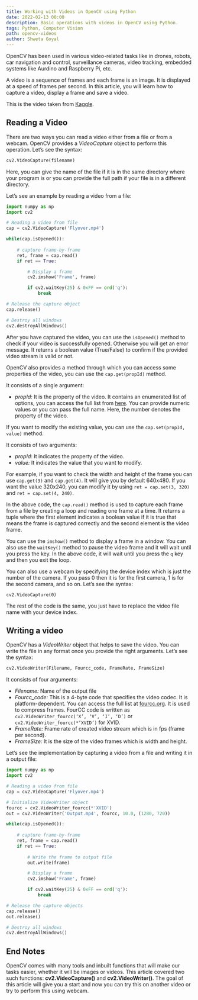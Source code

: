 ```yaml
---
title: Working with Videos in OpenCV using Python
date: 2022-02-13 00:00
description: Basic operations with videos in OpenCV using Python.
tags: Python, Computer Vision
path: opencv-videos
author: Shweta Goyal
---
```


OpenCV has been used in various video-related tasks like in drones, robots, car navigation and control, surveillance cameras, video tracking, embedded systems like Aurdino and Raspberry Pi, etc.

A video is a sequence of frames and each frame is an image. It is displayed at a speed of frames per second. In this article, you will learn how to capture a video, display a frame and save a video.  

This is the video taken from [Kaggle](https://www.kaggle.com/kmader/drone-videos?select=Bluemlisalphutte+Flyover.mp4).

## Reading a Video

There are two ways you can read a video either from a file or from a webcam. OpenCV provides a *VideoCapture* object to perform this operation. Let’s see the syntax:

```python
cv2.VideoCapture(filename)
```

Here, you can give the name of the file if it is in the same directory where your program is or you can provide the full path if your file is in a different directory.  

Let’s see an example by reading a video from a file:

```python
import numpy as np
import cv2

# Reading a video from file
cap = cv2.VideoCapture('Flyover.mp4') 

while(cap.isOpened()):
    
    # capture frame-by-frame
    ret, frame = cap.read()
    if ret == True:

        # Display a frame
        cv2.imshow('Frame', frame)

        if cv2.waitKey(25) & 0xFF == ord('q'):
            break

# Release the capture object
cap.release()

# Destroy all windows
cv2.destroyAllWindows()

```

After you have captured the video, you can use the `isOpened()` method to check if your video is successfully opened. Otherwise you will get an error message. It returns a boolean value (True/False) to confirm if the provided video stream is valid or not.

OpenCV also provides a method through which you can access some properties of the video, you can use the `cap.get(propId)` method.

It consists of a single argument:

- *propId:* It is the property of the video. It contains an enumerated list of options, you can access the full list from [here](https://docs.opencv.org/2.4/modules/highgui/doc/reading_and_writing_images_and_video.html#videocapture-get). You can provide numeric values or you can pass the full name. Here, the number denotes the property of the video.

If you want to modify the existing value, you can use the `cap.set(propId, value)` method.

It consists of two arguments:

- *propId:* It indicates the property of the video.
- *value:* It indicates the value that you want to modify.

For example, if you want to check the width and height of the frame you can use `cap.get(3)` and `cap.get(4)`. It will give you by default 640x480. If you want the value 320x240, you can modify it by using `ret = cap.set(3, 320)` and `ret = cap.set(4, 240)`.

In the above code, the `cap.read()` method is used to capture each frame from a file by creating a loop and reading one frame at a time. It returns a tuple where the first element indicates a boolean value if it is true that means the frame is captured correctly and the second element is the video frame.

You can use the `imshow()` method to display a frame in a window. You can also use the `waitKey()` method to pause the video frame and it will wait until you press the key. In the above code, it will wait until you press the `q` key and then you exit the loop.

You can also use a webcam by specifying the device index which is just the number of the camera. If you pass 0 then it is for the first camera, 1 is for the second camera, and so on. Let’s see the syntax:

`cv2.VideoCapture(0)`

The rest of the code is the same, you just have to replace the video file name with your device index.

## Writing a video

OpenCV has a *VideoWriter* object that helps to save the video. You can write the file in any format once you provide the right arguments. Let’s see the syntax:

```python
cv2.VideoWriter(Filename, Fourcc_code, FrameRate, FrameSize)
```

It consists of four arguments:

- *Filename:* Name of the output file
- *Fourcc\_code:* This is a 4-byte code that specifies the video codec. It is platform-dependent. You can access the full list at [fourcc.org](https://www.fourcc.org/codecs.php). It is used to compress frames. FourCC code is written as `cv2.VideoWriter_fourcc(‘X’, ‘V’, ‘I’, ‘D’)` or `cv2.VideoWriter_fourcc(*’XVID’)` for XVID.
- *FrameRate:* Frame rate of created video stream which is in fps (frame per second).
- *FrameSize:* It is the size of the video frames which is width and height.

Let’s see the implementation by capturing a video from a file and writing it in a output file:

```python
import numpy as np
import cv2

# Reading a video from file
cap = cv2.VideoCapture('Flyover.mp4')

# Initialize VideoWriter object
fourcc = cv2.VideoWriter_fourcc(*'XVID')
out = cv2.VideoWriter('Output.mp4', fourcc, 10.0, (1280, 720)) 

while(cap.isOpened()):
    
    # capture frame-by-frame
    ret, frame = cap.read()
    if ret == True:
        
        # Write the frame to output file
        out.write(frame)

        # Display a frame
        cv2.imshow('Frame', frame)

        if cv2.waitKey(25) & 0xFF == ord('q'):
            break

# Release the capture objects
cap.release()
out.release()

# Destroy all windows
cv2.destroyAllWindows()
```

## End Notes

OpenCV comes with many tools and inbuilt functions that will make our tasks easier, whether it will be images or videos. This article covered two such functions: **cv2.VideoCapture()** and **cv2.VideoWriter()**. The goal of this article will give you a start and now you can try this on another video or try to perform this using webcam.
